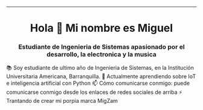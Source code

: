 <hr>
<h1 align="center">Hola 👋 Mi nombre es Miguel</h1>
<h3 align="center">Estudiante de Ingenieria de Sistemas apasionado por el desarrollo, la electronica y la musica</h3>

📚 Soy estudiante de ultimo año de Ingenieria de Sistemas, en la Institución Universitaria Americana, Barranquilla.
🧠 Actualmente aprendiendo sobre IoT e inteligencia artificial con Python
📫 Cómo comunicarse conmigo: puede comunicarse conmigo desde los enlaces de redes sociales de arriba
⚡ Trantando de crear mi porpia marca MigZam
